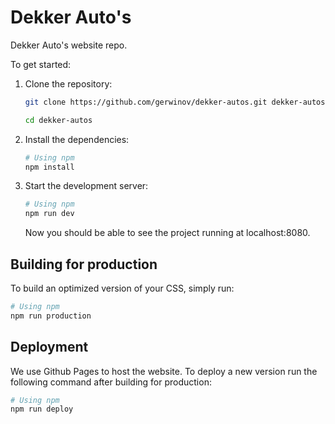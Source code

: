 # Dekker Auto's

Dekker Auto's website repo.

To get started:

1. Clone the repository:

   ```bash
   git clone https://github.com/gerwinov/dekker-autos.git dekker-autos

   cd dekker-autos
   ```

2. Install the dependencies:

   ```bash
   # Using npm
   npm install
   ```

3. Start the development server:

   ```bash
   # Using npm
   npm run dev
   ```

   Now you should be able to see the project running at localhost:8080.

## Building for production

To build an optimized version of your CSS, simply run:

```bash
# Using npm
npm run production
```

## Deployment

We use Github Pages to host the website. To deploy a new version run the following command after building for production:

```bash
# Using npm
npm run deploy
```
